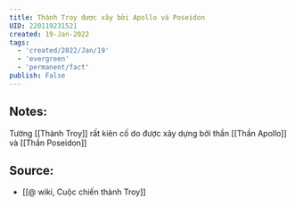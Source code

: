 ```yaml
---
title: Thành Troy được xây bởi Apollo và Poseidon
UID: 220119231521
created: 19-Jan-2022
tags:
  - 'created/2022/Jan/19'
  - 'evergreen'
  - 'permanent/fact'
publish: False
---
```

## Notes:
Tường [[Thành Troy]] rất kiên cố do được xây dựng bởi thần [[Thần Apollo]] và [[Thần Poseidon]]

## Source:
- [[@ wiki, Cuộc chiến thành Troy]]

